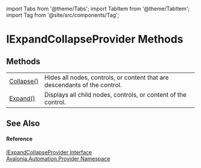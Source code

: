 import Tabs from '@theme/Tabs'; 
import TabItem from '@theme/TabItem'; 
import Tag from '@site/src/components/Tag'; 

# IExpandCollapseProvider Methods




## Methods
<table>
<tr>
<td><a href="M_Avalonia_Automation_Provider_IExpandCollapseProvider_Collapse">Collapse()</a></td>
<td>Hides all nodes, controls, or content that are descendants of the control.</td>
</tr>
<tr>
<td><a href="M_Avalonia_Automation_Provider_IExpandCollapseProvider_Expand">Expand()</a></td>
<td>Displays all child nodes, controls, or content of the control.</td>
</tr>
</table>

## See Also


#### Reference
<a href="T_Avalonia_Automation_Provider_IExpandCollapseProvider">IExpandCollapseProvider Interface</a>  
<a href="N_Avalonia_Automation_Provider">Avalonia.Automation.Provider Namespace</a>  

